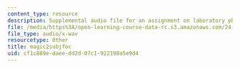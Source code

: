 ```yaml
---
content_type: resource
description: Supplemental audio file for an assignment on laboratory phonology.
file: /media/https%3A/open-learning-course-data-rc.s3.amazonaws.com/24-910-topics-in-linguistic-theory-laboratory-phonology-spring-2007/cf1c889edaeedd2d07c1922198a5e9d4_magic2subjfoc.wav
file_type: audio/x-wav
resourcetype: Other
title: magic2subjfoc
uid: cf1c889e-daee-dd2d-07c1-922198a5e9d4
---
```

